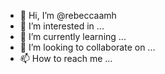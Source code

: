 - 👋 Hi, I’m @rebeccaamh
- 👀 I’m interested in ...
- 🌱 I’m currently learning ...
- 💞️ I’m looking to collaborate on ...
- 📫 How to reach me ...

<!---
rebeccaamh/rebeccaamh is a ✨ special ✨ repository because its `README.md` (this file) appears on your GitHub profile.
You can click the Preview link to take a look at your changes.
--->
